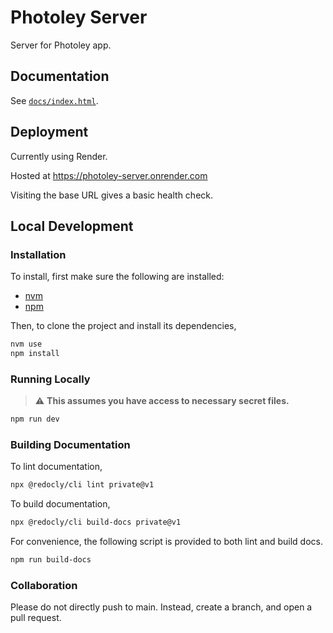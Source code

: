 # Photoley Server

Server for Photoley app.

## Documentation

See [`docs/index.html`](docs/index.html).

## Deployment

Currently using Render.

Hosted at https://photoley-server.onrender.com

Visiting the base URL gives a basic health check.

## Local Development

### Installation

To install, first make sure the following are installed:

- [nvm](https://github.com/nvm-sh/nvm)
- [npm](https://www.npmjs.com/)

Then, to clone the project and install its dependencies,

```sh
nvm use
npm install
```

### Running Locally

> :warning: **This assumes you have access to necessary secret files.**

```sh
npm run dev
```

### Building Documentation

To lint documentation,

```sh
npx @redocly/cli lint private@v1
```

To build documentation,

```sh
npx @redocly/cli build-docs private@v1
```

For convenience, the following script is provided to both lint and build docs.

```sh
npm run build-docs
```

### Collaboration

Please do not directly push to main. Instead, create a branch, and open a pull request.
